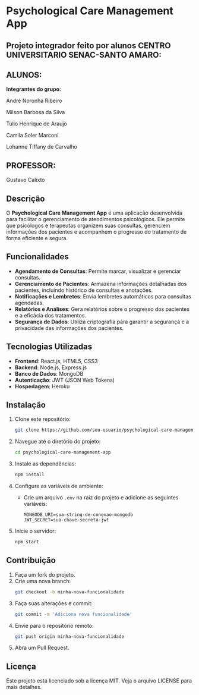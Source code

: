 # Psychological Care Management App

## Projeto integrador feito por alunos CENTRO UNIVERSITARIO SENAC-SANTO AMARO:
## ALUNOS:
**Integrantes do grupo:** 

André Noronha Ribeiro

Milson Barbosa da Silva

Túlio Henrique de Araujo

Camila Soler Marconi

Lohanne Tiffany de Carvalho

## PROFESSOR:
Gustavo Calixto


## Descrição

O **Psychological Care Management App** é uma aplicação desenvolvida para facilitar o gerenciamento de atendimentos psicológicos. Ele permite que psicólogos e terapeutas organizem suas consultas, gerenciem informações dos pacientes e acompanhem o progresso do tratamento de forma eficiente e segura.

## Funcionalidades

- **Agendamento de Consultas**: Permite marcar, visualizar e gerenciar consultas.
- **Gerenciamento de Pacientes**: Armazena informações detalhadas dos pacientes, incluindo histórico de consultas e anotações.
- **Notificações e Lembretes**: Envia lembretes automáticos para consultas agendadas.
- **Relatórios e Análises**: Gera relatórios sobre o progresso dos pacientes e a eficácia dos tratamentos.
- **Segurança de Dados**: Utiliza criptografia para garantir a segurança e a privacidade das informações dos pacientes.

## Tecnologias Utilizadas

- **Frontend**: React.js, HTML5, CSS3
- **Backend**: Node.js, Express.js
- **Banco de Dados**: MongoDB
- **Autenticação**: JWT (JSON Web Tokens)
- **Hospedagem**: Heroku

## Instalação

1. Clone este repositório:
    ```bash
    git clone https://github.com/seu-usuario/psychological-care-management-app.git
    ```
2. Navegue até o diretório do projeto:
    ```bash
    cd psychological-care-management-app
    ```
3. Instale as dependências:
    ```bash
    npm install
    ```
4. Configure as variáveis de ambiente:
    - Crie um arquivo `.env` na raiz do projeto e adicione as seguintes variáveis:
        ```env
        MONGODB_URI=sua-string-de-conexao-mongodb
        JWT_SECRET=sua-chave-secreta-jwt
        ```

5. Inicie o servidor:
    ```bash
    npm start
    ```

## Contribuição

1. Faça um fork do projeto.
2. Crie uma nova branch:
    ```bash
    git checkout -b minha-nova-funcionalidade
    ```
3. Faça suas alterações e commit:
    ```bash
    git commit -m 'Adiciona nova funcionalidade'
    ```
4. Envie para o repositório remoto:
    ```bash
    git push origin minha-nova-funcionalidade
    ```
5. Abra um Pull Request.

## Licença

Este projeto está licenciado sob a licença MIT. Veja o arquivo LICENSE para mais detalhes.
